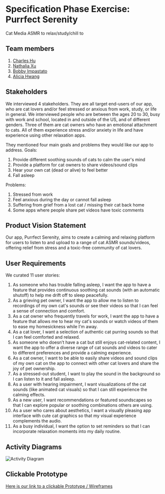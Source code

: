 # Specification Phase Exercise: Purrfect Serenity
Cat Media ASMR to relax/study/chill to

## Team members
1. [Charles Hu](https://github.com/comeom)
2. [Nathalia Xu](https://github.com/slurp-slurp)
3. [Bobby Impastato](https://github.com/bobbyimpastato)
4. [Alicia Hwang](https://github.com/a-j-hwang)


## Stakeholders
We interviewed 4 stakeholders. They are all target end-users of our app, who are cat lovers and/or feel stressed or anxious from work, study, or life in general. We interviewed people who are between the ages 20 to 30, busy with work and school, located in and outside of the US, and of different genders. Three of them are cat owners who have an emotional attachment to cats. All of them experience stress and/or anxiety in life and have experience using other relaxation apps. 

They mentioned four main goals and problems they would like our app to address.
Goals:
1. Provide different soothing sounds of cats to calm the user's mind
2. Provide a platform for cat owners to share videos/sound clips
3. Hear your own cat (dead or alive) to feel better
4. Fall asleep

Problems:
1. Stressed from work
2. Feel anxious during the day or cannot fall asleep
3. Suffering from grief from a lost cat / missing their cat back home 
4. Some apps where people share pet videos have toxic comments


## Product Vision Statement
Our app, Purrfect Serenity, aims to create a calming and relaxing platform for users to listen to and upload to a range of cat ASMR sounds/videos, offering relief from stress and a toxic-free community of cat lovers.

## User Requirements
We curated 11 user stories:
1. As someone who has trouble falling asleep, I want the app to have a feature that provides continuous soothing cat sounds (with an automatic shutoff) to help me drift off to sleep peacefully.
2. As a grieving pet owner, I want the app to allow me to listen to recordings of my own cat's sounds or see their videos so that I can feel a sense of connection and comfort.
3. As a cat owner who frequently travels for work, I want the app to have a feature that allows me to hear my cat's sounds or watch videos of them to ease my homesickness while I'm away.
4. As a cat lover, I want a selection of authentic cat purring sounds so that I can feel comforted and relaxed.
5. As someone who doesn’t have a cat but still enjoys cat-related content, I want the app to offer a diverse range of cat sounds and videos to cater to different preferences and provide a calming experience.
6. As a cat owner, I want to be able to easily share videos and sound clips of my own cat on the app to connect with other cat lovers and share the joy of pet ownership.
7. As a stressed-out student, I want to play the sound in the background so I can listen to it and fall asleep.
8. As a user with hearing impairment, I want visualizations of the cat sounds (like animated cat visuals) so that I can still experience the calming effects.
9. As a new user, I want recommendations or featured soundscapes so that I can explore popular or soothing combinations others are using.
10. As a user who cares about aesthetics, I want a visually pleasing app interface with cute cat graphics so that my visual experience complements the audio.
11. As a busy individual, I want the option to set reminders so that I can incorporate relaxation moments into my daily routine.


## Activity Diagrams
![Activity Diagram](https://i.imgur.com/LGkOXgI.jpg)

## Clickable Prototype

[Here is our link to a clickable Prototype / Wireframes](https://www.figma.com/file/3jpmH5VGE7yXVa2PM37IrJ/SWE-Plants-Wireframes-%26-Prototype?type=design&node-id=0%3A1&mode=design&t=JMiC3DuzmVh8cWun-1)
